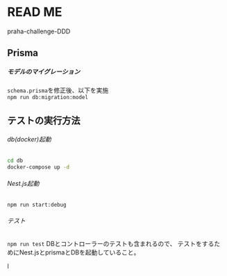 # READ ME
praha-challenge-DDD

## Prisma
##### モデルのマイグレーション
`schema.prisma`を修正後、以下を実施  
`npm run db:migration:model`

## テストの実行方法
###### db(docker)起動
```zsh
cd db
docker-compose up -d
```

###### Nest.js起動
`npm run start:debug`

###### テスト
`npm run test`
DBとコントローラーのテストも含まれるので、
テストをするためにNest.jsとprismaとDBを起動していること。

l


